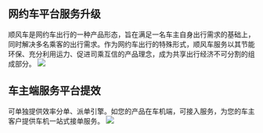 ## 网约车平台服务升级
顺风车是网约车出行的一种产品形态，旨在满足一名车主自身出行需求的基础上，同时解决多名乘客的出行需求。作为网约车出行的特殊形式，顺风车服务以其节能环保、充分利用运力、促进司乘互信的产品理念，成为共享出行经济不可分割的组成部分。
![](https://main.qcloudimg.com/raw/d437c811ee7822c7f55e153769e48ec1.png)

## 车主端服务平台提效
可单独提供效率分单、派单引擎。如您的产品在车机端，可接入服务，为您的车主客户提供车机一站式接单服务。
![](https://main.qcloudimg.com/raw/7e7155d346e9d3478f654e365d76ebeb.png)

